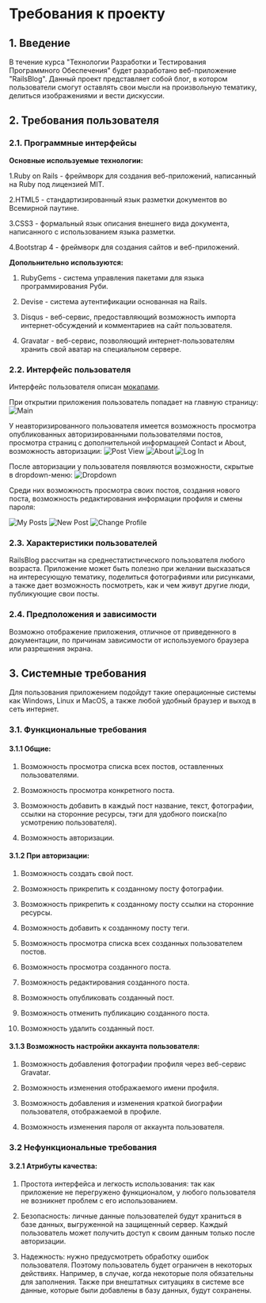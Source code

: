 # Требования к проекту

## 1. Введение

В течение курса "Технологии Разработки и Тестирования Программного Обеспечения" будет разработано веб-приложение "RailsBlog". Данный проект представляет собой блог, в котором пользователи смогут оставлять свои мысли на произвольную тематику, делиться изображениями и вести дискуссии.


## 2. Требования пользователя

### 2.1. Программные интерфейсы

**Основные используемые технологии:**

1.Ruby on Rails - фреймворк для создания веб-приложений, написанный на Ruby под лицензией MIT.

2.HTML5 - стандартизированный язык разметки документов во Всемирной паутине.

3.CSS3 - формальный язык описания внешнего вида документа, написанного с использованием языка разметки.

4.Bootstrap 4 - фреймворк для создания сайтов и веб-приложений.

**Допольнительно используются:**

1. RubyGems - система управления пакетами для языка программирования Руби.

2. Devise - система аутентификации основанная на Rails.

3. Disqus - веб-сервис, предоставляющий возможность импорта интернет-обсуждений и комментариев на сайт пользователя.

4. Gravatar - веб-сервис, позволяющий интернет-пользователям хранить свой аватар на специальном сервере.

### 2.2. Интерфейс пользователя

Интерфейс пользователя описан [мокапами](https://github.com/spacedrafter/RailsBlog/tree/master/Mockups).

При открытии приложения пользователь попадает на главную страницу:
![Main](https://github.com/spacedrafter/RailsBlog/blob/master/Mockups/main_page.png)

У неавторизированного пользователя имеется возможность просмотра опубликованных авторизированными пользователями постов, просмотра страниц с дополнительной информацией Contact и About, возможность авторизации:
![Post View](https://github.com/spacedrafter/RailsBlog/blob/master/Mockups/post_view.png)
![About](https://github.com/spacedrafter/RailsBlog/blob/master/Mockups/about.png)
![Log In](https://github.com/spacedrafter/RailsBlog/blob/master/Mockups/sign_in.png)

После авторизации у пользователя появляются возможности, скрытые в dropdown-меню:
![Dropdown](https://github.com/spacedrafter/RailsBlog/blob/master/Mockups/dropdown_menu.png)

Среди них возможность просмотра своих постов, создания нового поста, возможность редактирования информации профиля и смены пароля:

![My Posts](https://github.com/spacedrafter/RailsBlog/blob/master/Mockups/my_posts.png)
![New Post](https://github.com/spacedrafter/RailsBlog/blob/master/Mockups/new_post.png)
![Change Profile](https://github.com/spacedrafter/RailsBlog/blob/master/Mockups/account_settings%20.png)

### 2.3. Характеристики пользователей

RailsBlog рассчитан на среднестатистического пользователя любого возраста. Приложение может быть полезно при желании высказаться на интересующую тематику, поделиться фотографиями или рисунками, а также дает возможность посмотреть, как и чем живут другие люди, публикующие свои посты.

### 2.4. Предположения и зависимости

Возможно отображение приложения, отличное от приведенного в документации, по причинам зависимости от используемого браузера или разрешения экрана.

## 3. Системные требования

Для пользования приложением подойдут такие операционные системы как Windows, Linux и MacOS, а также любой удобный браузер и выход
в сеть интернет.

### 3.1. Функциональные требования

#### 3.1.1 Общие:

1. Возможность просмотра списка всех постов, оставленных пользователями.

2. Возможность просмотра конкретного поста.

3. Возможность добавить в каждый пост название, текст, фотографии, ссылки на сторонние ресурсы, тэги для удобного поиска(по усмотрению пользователя).

4. Возможность авторизации.

#### 3.1.2 При авторизации:

1. Возможность создать свой пост.

2. Возможность прикрепить к созданному посту фотографии.

3. Возможность прикрепить к созданному посту ссылки на сторонние ресурсы.

4. Возможность добавить к созданному посту теги.

5. Возможность просмотра списка всех созданных пользователем постов.

6. Возможность просмотра созданного поста.

7. Возможность редактирования созданного поста.

8. Возможность опубликовать созданный пост.

9. Возможность отменить публикацию созданного поста.

10. Возможность удалить созданный пост.



#### 3.1.3 Возможность настройки аккаунта пользователя:

1. Возможность добавления фотографии профиля через веб-сервис Gravatar.

2. Возможность изменения отображаемого имени профиля.

3. Возможность добавления и изменения краткой биографии пользователя, отображаемой в профиле.

4. Возможность изменения пароля от аккаунта пользователя.

### 3.2 Нефункциональные требования

#### 3.2.1 Атрибуты качества:

1. Простота интерфейса и легкость использования: так как приложение не перегружено функционалом, у любого пользователя не возникнет проблем с его использованием.

2. Безопасность: личные данные пользователей будут храниться в базе данных, выгруженной на защищенный сервер. Каждый пользователь может получить доступ к своим данным только после авторизации.

3. Надежность: нужно предусмотреть обработку ошибок пользователя. Поэтому пользователь будет ограничен в некоторых действиях. Например, в случае, когда некоторые поля обязательны для заполнения. Также при внештатных ситуациях в системе все данные, которые были добавлены в базу данных, будут сохранены.








